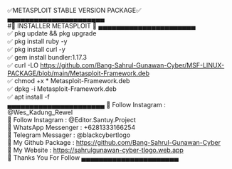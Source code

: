 ✅METASPLOIT STABLE VERSION PACKAGE✅
<br>
▄▄▄▄▄▄▄▄▄▄▄▄▄▄▄▄▄▄▄▄▄▄
<br>
#🔰 INSTALLER METASPLOIT 🔰
▄▄▄▄▄▄▄▄▄▄▄▄▄▄▄▄▄▄▄▄▄▄
<br>
✅ pkg update && pkg upgrade
<br>
✅ pkg install ruby -y
<br>
✅ pkg install curl  -y
<br>
✅ gem install bundler:1.17.3
<br>
✅ curl -LO https://github.com/Bang-Sahrul-Gunawan-Cyber/MSF-LINUX-PACKAGE/blob/main/Metasploit-Framework.deb
<br>
✅ chmod  +x * Metasploit-Framework.deb
<br>
✅ dpkg -i Metasploit-Framework.deb
<br>
✅ apt install -f
<br>
▄▄▄▄▄▄▄▄▄▄▄▄▄▄▄▄▄▄▄▄▄▄
🔰 Follow Instagram : @Wes_Kadung_Rewel
<br>
🔰 Follow Instagram : @Editor.Santuy.Project
<br>
🔰 WhatsApp Messenger : +6281333166254
<br>
🔰 Telegram Messager : @blackcybertlogo
<br>
🔰 My Github Package : https://github.com/Bang-Sahrul-Gunawan-Cyber
<br>
🔰 My Website : https://sahrulgunawan-cyber-tlogo.web.app
<br>
🔰 Thanks You For Follow 
▄▄▄▄▄▄▄▄▄▄▄▄▄▄▄▄▄▄▄▄▄▄

